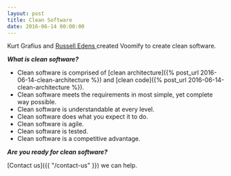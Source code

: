 ```yaml
---
layout: post
title: Clean Software
date: 2016-06-14 00:00:00 
---
```


Kurt Grafius and [Russell Edens ](http://www.russelledens.net/) created Voomify to create clean software.

***What is clean software?***

* Clean software is comprised of [clean architecture]({% post_url 2016-06-14-clean-architecture %}) and [clean code]({% post_url 2016-06-14-clean-architecture %}).
* Clean software meets the requirements in most simple, yet complete way possible.
* Clean software is understandable at every level. 
* Clean software does what you expect it to do. 
* Clean software is agile. 
* Clean software is tested.
* Clean software is a competitive advantage. 

***Are you ready for clean software?***

[Contact us]({{ "/contact-us" }}) we can help. 
